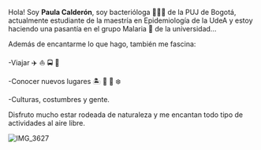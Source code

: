 Hola! Soy **Paula Calderón**, soy bacterióloga :woman_scientist::microscope: de la PUJ de Bogotá, actualmente estudiante de la maestría en Epidemiología de la 
UdeA y estoy haciendo una pasantía en el grupo Malaria :mosquito: de la universidad...

Además de encantarme lo que hago, también me fascina:

-Viajar :airplane: :boat: :oncoming_bus: :car: 

-Conocer nuevos lugares :desert_island: :statue_of_liberty: :sunrise_over_mountains: :snowflake: 

-Culturas, costumbres y gente.

Disfruto mucho estar rodeada de naturaleza y me encantan todo tipo de actividades al aire libre. 



![IMG_3627](https://user-images.githubusercontent.com/98433849/151291911-0985f5f2-b51e-4d9a-92ff-d17851b00ca1.JPG)

